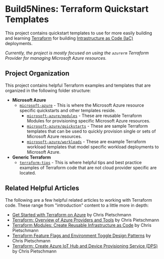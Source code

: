 # Build5Nines: Terraform Quickstart Templates

This project contains quickstart templates to use for more easily building and learning [Terraform](https://build5nines.com/get-started-with-terraform-on-microsoft-azure/) for building [Intrastructure as Code (IaC)](https://build5nines.com/what-is-infrastructure-as-code/) deployments.

_Currently, the project is mostly focused on using the `azurerm` Terraform Provider for managing Microsoft Azure resources._

## Project Organization

This project contains helpful Terraform examples and templates that are organized in the following folder structure:

- **Microsoft Azure**
  - [`microsoft-azure`](microsoft-azure/readme.md) - This is where the Microsoft Azure resource specific quickstarts and other templates reside.
    - [`microsoft-azure/modules`](microsoft-azure/modules/readme.md) - These are reusable Terraform Modules for provisioning specific Microsoft Azure resources.
    - [`microsoft-azure/quickstarts`](microsoft-azure/quickstarts/readme.md) - These are sample Terraform templates that can be used to quickly provision single or sets of Microsoft Azure resources.
    - [`microsoft-azure/workloads`](microsoft-azure/workloads/readme.md) - These are example Terraform workload templates that model specific workload deployments to Microsoft Azure.
- **Generic Terraform**
  - [`terraform-tips`](terraform-tips/readme.md) - This is where helpful tips and best practice examples of Terraform code that are not cloud provider specific are located.

## Related Helpful Articles

The following are a few helpful related articles to working with Terraform code. These range from "introduction" content to a little more in depth:

- [Get Started with Terraform on Azure](https://build5nines.com/get-started-with-terraform-on-microsoft-azure/) by Chris Pietschmann
- [Terraform: Overview of Azure Providers and Tools](https://build5nines.com/terraform-overview-of-azure-providers-and-tools/) by Chris Pietschmann
- [Terraform Modules: Create Reusable Infrastructure as Code](https://build5nines.com/terraform-modules-create-reusable-infrastructure-as-code/) by Chris Pietschmann
- [Terraform Feature Flags and Environment Toggle Design Patterns](https://build5nines.com/terraform-feature-flags-environment-toggle-design-patterns/) by Chris Pietschmann
- [Terraform: Create Azure IoT Hub and Device Provisioning Service (DPS)](https://build5nines.com/terraform-create-azure-iot-hub-and-dps/) by Chris Pietschmann

